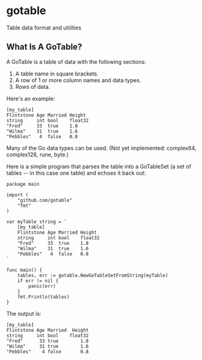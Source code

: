 # gotable

Table data format and utilities


## What Is A GoTable?

A GoTable is a table of data with the following sections:
1. A table name in square brackets.
2. A row of 1 or more column names and data types.
3. Rows of data.

Here's an example:

    [my_table]
    Flintstone Age Married Height
    string     int bool    float32
    "Fred"     33  true    1.8
    "Wilma"    31  true    1.6
    "Pebbles"   4  false   0.8

Many of the Go data types can be used. (Not yet implemented: complex64, complex128, rune, byte.)

Here is a simple program that parses the table into a GoTableSet (a set of tables -- in this case one table) and echoes it back out:

    package main

    import (
        "github.com/gotable"
        "fmt"
    )

    var myTable string = `
        [my_table]
        Flintstone Age Married Height
        string     int bool    float32
        "Fred"     33  true    1.8
        "Wilma"    31  true    1.6
        "Pebbles"   4  false   0.8
    `

    func main() {
        tables, err := gotable.NewGoTableSetFromString(myTable)
        if err != nil {
            panic(err)
        }
        fmt.Println(tables)
    }

The output is:

    [my_table]
    Flintstone Age Married  Height
    string     int bool    float32
    "Fred"      33 true        1.8
    "Wilma"     31 true        1.6
    "Pebbles"    4 false       0.8
